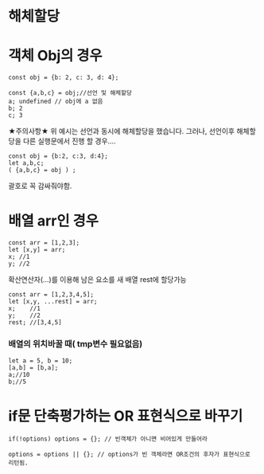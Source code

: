 해체할당
=

# 객체 Obj의 경우
~~~
const obj = {b: 2, c: 3, d: 4};

const {a,b,c} = obj;//선언 및 해체할당
a; undefined // obj에 a 없음
b; 2
c; 3

~~~

★주의사항★  위 예시는 선언과 동시에 해체할당을 했습니다.
그러나, 선언이후 해체할당을 다른 실행문에서 진행 할 경우....
~~~
const obj = {b:2, c:3, d:4};
let a,b,c;
( {a,b,c} = obj ) ;
~~~
괄호로 꼭 감싸줘야함.

# 배열 arr인 경우
~~~
const arr = [1,2,3];
let [x,y] = arr;
x; //1
y; //2
~~~

확산연산자(...)를 이용해 남은 요소를 새 배열 rest에 할당가능
~~~
const arr = [1,2,3,4,5];
let [x,y, ...rest] = arr;
x;    //1
y;    //2
rest; //[3,4,5]
~~~


### 배열의 위치바꿀 때( tmp변수 필요없음)

~~~
let a = 5, b = 10;
[a,b] = [b,a];
a;//10
b;//5
~~~

# if문 단축평가하는 OR 표현식으로 바꾸기
~~~
if(!options) options = {}; // 빈객체가 아니면 비어있게 만들어라
~~~
~~~
options = options || {}; // options가 빈 객체라면 OR조건의 후자가 표현식으로 리턴됨.
~~~

